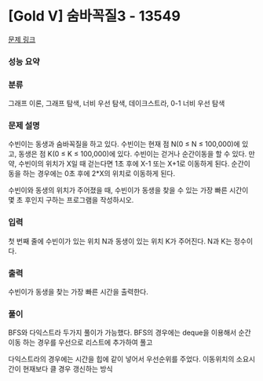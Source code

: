 # [Gold V] 숨바꼭질3 - 13549

[문제 링크](https://www.acmicpc.net/problem/13549) 

### 성능 요약



### 분류

그래프 이론,
그래프 탐색,
너비 우선 탐색,
데이크스트라,
0-1 너비 우선 탐색
### 문제 설명

<p>수빈이는 동생과&nbsp;숨바꼭질을 하고 있다. 수빈이는 현재 점 N(0 ≤ N ≤ 100,000)에 있고, 동생은 점 K(0 ≤ K ≤ 100,000)에&nbsp;있다.&nbsp;수빈이는 걷거나 순간이동을 할 수 있다. 만약, 수빈이의 위치가 X일 때 걷는다면 1초 후에 X-1 또는 X+1로 이동하게 된다. 순간이동을 하는 경우에는 0초 후에 2*X의 위치로 이동하게 된다.</p>
<p>수빈이와 동생의 위치가 주어졌을 때, 수빈이가 동생을 찾을 수 있는 가장 빠른 시간이 몇 초 후인지 구하는 프로그램을 작성하시오.</p>

### 입력 

<p>첫 번째 줄에 수빈이가 있는 위치 N과 동생이 있는 위치 K가 주어진다.&nbsp;N과 K는 정수이다.</p>

### 출력 

<p>수빈이가 동생을 찾는 가장 빠른 시간을 출력한다.</p>

### 풀이
<p>BFS와 다익스트라 두가지 풀이가 가능했다. BFS의 경우에는 deque을 이용해서 순간이동 하는 경우를 우선으로 리스트에 추가하여 풀고</p>
<p>다익스트라의 경우에는 시간을 힙에 같이 넣어서 우선순위를 주었다. 이동위치의 소요시간이 현재보다 클 경우 갱신하는 방식</p>